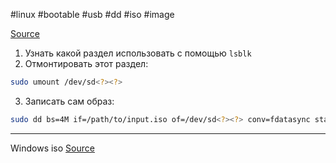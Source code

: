 #linux #bootable #usb #dd #iso #image

[Source](https://askubuntu.com/questions/372607/how-to-create-a-bootable-ubuntu-usb-flash-drive-from-terminal/377561#377561)

1. Узнать какой раздел использовать с помощью `lsblk`
2. Отмонтировать этот раздел:
```bash
sudo umount /dev/sd<?><?>
```
3. Записать сам образ:
```bash
sudo dd bs=4M if=/path/to/input.iso of=/dev/sd<?><?> conv=fdatasync status=progress
```

---
Windows iso
[Source](https://www.linuxbabe.com/ubuntu/easily-create-windows-10-bootable-usb-ubuntu)